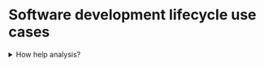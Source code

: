 # Software development lifecycle use cases

<details>
  <summary>How help analysis?</summary>

**Analysis** - Help with communication and business analysis tasks by saving time and improving the accuracy and clarity of the analysis outcomes.

_Tools:_ Chatbots

_Use cases:_

- Transcribe and summarize client calls;
- Identify business requirements and processes;
- Generate user stories and wireframes;
- Create backlogs in Jira.

</details>
